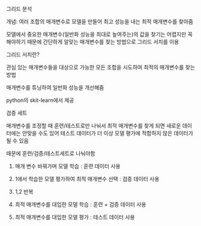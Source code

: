 그리드 분석

개념: 여러 조합의 매개변수로 모델을 만들어 최고 성능을 내는 최적 매개변수를 찾아줌
 

모델에서 중요한 매개변수(일반화 성능을 최대로 높여주는)의 값을 찾기는 어렵지만 꼭 해야하기 때문에 간단하게 알맞는 매개변수를 찾는 방법으로 그리드 서치를 이용

 

그리드 서치란?

관심 있는 매개변수들을 대상으로 가능한 모든 조합을 시도하여 최적의 매개변수를 찾는 방법

매개변수를 튜닝하여 일반화 성능을 개선해줌

python의 skit-learn에서 제공

 

검증 세트

매개변수를 조정할 때 훈련/테스트로만 나눠서 최적 매개변수를 찾게 되면 새로운 데이터에는 안맞을 수도 있어 테스트 데이터가 더 이상 모델 평가에 적합하지 않은 데이터가 될 수 있음

 

때문에 훈련/검증/테스트세트로 나눠야함

 

1. 매개 변수 바꿔가며 모델 학습 : 훈련 데이터 사용

2. 1에서 학습한 모델 평가하여 최적 매개변수 선택 : 검증 데이터 사용

3. 1,2 반복

4. 최적 매개변수를 대입한 모델 학습 : 훈련 + 검증 데이터 사용

5. 최적 매개변수를 대입한 모델 평가 : 테스트 데이터 사용